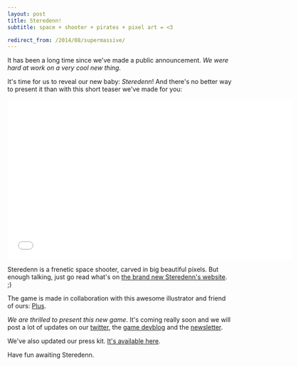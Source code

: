 ```yaml
---
layout: post
title: Steredenn!
subtitle: space + shooter + pirates + pixel art = <3

redirect_from: /2014/08/supermassive/
---
```


It has been a long time since we've made a public announcement. _We were hard at work on a very cool new thing._

It's time for us to reveal our new baby: _Steredenn_! And there's no better way to present it than with this short teaser we've made for you:

<iframe width="640" height="360" src="//www.youtube.com/embed/2R4hqa3w27M?rel=0" frameborder="0" allowfullscreen></iframe>

Steredenn is a frenetic space shooter, carved in big beautiful pixels. But enough talking, just go read what's on [the brand new Steredenn's website](http://steredenn.pixelnest.io/). ;)

The game is made in collaboration with this awesome illustrator and friend of ours: [Plus](http://pluspixels.tumblr.com/).

_We are thrilled to present this new game_. It's coming really soon and we will post a lot of updates on our [twitter](https://twitter.com/pixelnest), the [game devblog](http://steredenn-game.tumblr.com) and the [newsletter](http://pixelnest.us3.list-manage1.com/subscribe?u=cb1093a5798d3677ea320108b&id=55e71ae780).

We've also updated our press kit. [It's available here](http://pixelnest.io/presskit).

Have fun awaiting Steredenn.

